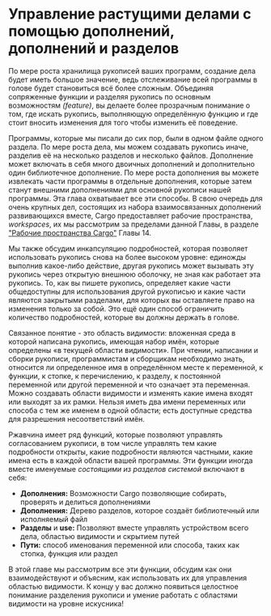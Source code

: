 # Управление растущими делами с помощью дополнений, дополнений и разделов

По мере роста хранилища рукописей ваших программ, создание дела будет иметь большое значение, ведь отслеживание всей программы в голове будет становиться всё более сложным.  Объединяя сопряженные функции и разделяя рукопись по основным возможностям <em>(feature)</em>, вы делаете более прозрачным понимание о том, где искать рукопись, выполняющую определённую функцию и где стоит вносить изменения для того чтобы изменить её поведение.

Программы, которые мы писали до сих пор, были в одном файле одного раздела. По мере роста дела, мы можем создавать рукопись иначе, разделив её на несколько разделов и несколько файлов. Дополнение может включать в себя много двоичных дополнений и дополнительно один библиотечное дополнение. По мере роста дополнения вы можете извлекать части программы в отдельные дополнения, которые затем станут внешними дополнениями для основной рукописи нашей программы. Эта глава охватывает все эти способы. В свою очередь для очень крупных дел, состоящих из набора взаимосвязанных дополнений развивающихся вместе, Cargo предоставляет рабочие пространства, *workspaces*, их мы рассмотрим за пределами данной Главы, в разделе ["Рабочие пространства Cargo"] Главы 14.

Мы также обсудим инкапсуляцию подробностей, которая позволяет использовать рукопись снова на более высоком уровне: единожды выполнив какое-либо действие, другая рукопись может вызывать эту рукопись через открытую внешнюю оболочку, не зная как работает эта рукопись. То, как вы пишете рукопись, определяет какие части общедоступны для использования другой рукописью и какие части являются закрытыми разделами, для которых вы оставляете право на изменения только за собой. Это ещё один способ ограничить количество подробностей, которые вы должны держать в голове.

Связанное понятие - это область видимости: вложенная среда в которой написана рукопись, имеющая набор имён, которые определены «в текущей области видимости». При чтении, написании и сборки рукописи, программистам и сборщикам необходимо знать, относится ли определенное имя в определённом месте к переменной, к функции, к стопке, к перечислению, к разделу, к постоянной переменной или другой переменной и что означает эта переменная. Можно создавать области видимости и изменять какие имена входят или выходят за их рамки. Нельзя иметь два имени переменных или способа с тем же именем в одной области; есть доступные средства для разрешения несоответствий имён.

Ржавчина имеет ряд функций, которые позволяют управлять согласованием рукописи, в том числе управлять тем какие подробности открыты, какие подробности являются частными, какие имена есть в каждой области вашей программы. Эти функции иногда вместе именуемые *состоящими из разделов системой* включают в себя:

- **Дополнения:** Возможности Cargo позволяющие собирать, проверять и делиться дополнениями
- **Дополнения:** Дерево разделов, которое создаёт библиотечный или исполняемый файл
- **Разделы** и **use:** Позволяют вместе управлять устройством всего дела, областью видимости и скрытием путей
- **Пути:** способ именования переменной или способа, таких как стопка, функция или раздел

В этой главе мы рассмотрим все эти функции, обсудим как они взаимодействуют и объясним, как использовать их для управления областью видимости. К концу у вас должно появиться целостное понимание разделения рукописи и умение работать с областями видимости на уровне искусника!


["Рабочие пространства Cargo"]: ch14-03-cargo-workspaces.html